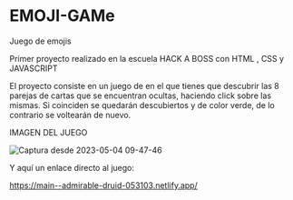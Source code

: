 # EMOJI-GAMe

Juego de emojis

Primer proyecto realizado en la escuela HACK A BOSS con HTML , CSS y JAVASCRIPT

El proyecto consiste en un juego de en el que tienes que descubrir las 8 parejas de cartas que se encuentran ocultas, haciendo click sobre las mismas.
Si coinciden se quedarán descubiertos y de color verde, de lo contrario se voltearán de nuevo.

IMAGEN DEL JUEGO

![ Captura desde 2023-05-04 09-47-46 ](https://user-images.githubusercontent.com/126760621/236142330-507669ca-6ec2-48ec-9668-4cb42ce274e8.png)



Y aquí un enlace directo al juego:

https://main--admirable-druid-053103.netlify.app/
